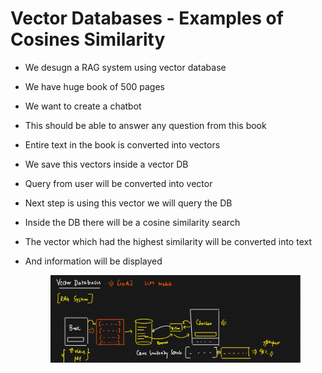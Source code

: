 # Vector Databases - Examples of Cosines Similarity

* We desugn a RAG system using vector database
* We have huge book of 500 pages
* We want to create a chatbot
* This should be able to answer any question from this book
* Entire text in the book is converted into vectors
* We save this vectors inside a vector DB
* Query from user will be converted into vector
* Next step is using this vector we will query the DB
* Inside the DB there will be a cosine similarity search
* The vector which had the highest similarity will be converted into text
*   And information will be displayed

    <figure><img src="../../.gitbook/assets/image (11) (1) (1).png" alt=""><figcaption></figcaption></figure>
